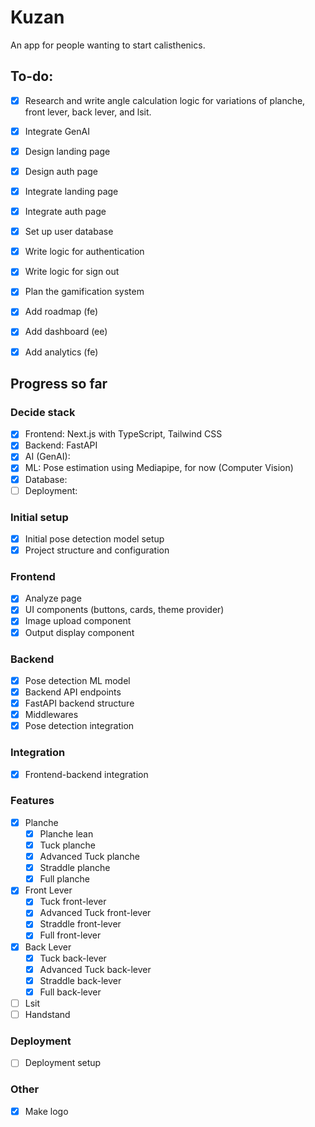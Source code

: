 # Kuzan
An app for people wanting to start calisthenics.


## To-do:
- [X] Research and write angle calculation logic for variations of planche, front lever, back lever, and lsit.
- [X] Integrate GenAI
- [X] Design landing page
- [X] Design auth page
- [X] Integrate landing page
- [X] Integrate auth page
- [X] Set up user database
- [X] Write logic for authentication
- [X] Write logic for sign out
- [X] Plan the gamification system
- [X] Add roadmap (fe)
- [X] Add dashboard (ee)
- [X] Add analytics (fe)


## Progress so far

### Decide stack 
- [X] Frontend: Next.js with TypeScript, Tailwind CSS
- [X] Backend: FastAPI
- [X] AI (GenAI): 
- [X] ML: Pose estimation using Mediapipe, for now (Computer Vision)
- [X] Database: 
- [ ] Deployment: 

### Initial setup

- [x] Initial pose detection model setup
- [x] Project structure and configuration

### Frontend
- [X] Analyze page
- [x] UI components (buttons, cards, theme provider)
- [X] Image upload component
- [X] Output display component

### Backend
- [x] Pose detection ML model
- [X] Backend API endpoints
- [x] FastAPI backend structure
- [X] Middlewares
- [X] Pose detection integration

### Integration
- [X] Frontend-backend integration

### Features 
- [X] Planche
    - [X] Planche lean
    - [X] Tuck planche
    - [X] Advanced Tuck planche
    - [X] Straddle planche
    - [X] Full planche
- [X] Front Lever
    - [X] Tuck front-lever
    - [X] Advanced Tuck front-lever
    - [X] Straddle front-lever
    - [X] Full front-lever
- [X] Back Lever
    - [X] Tuck back-lever
    - [X] Advanced Tuck back-lever
    - [X] Straddle back-lever
    - [X] Full back-lever
- [ ] Lsit
- [ ] Handstand

### Deployment
- [ ] Deployment setup

### Other
- [X] Make logo